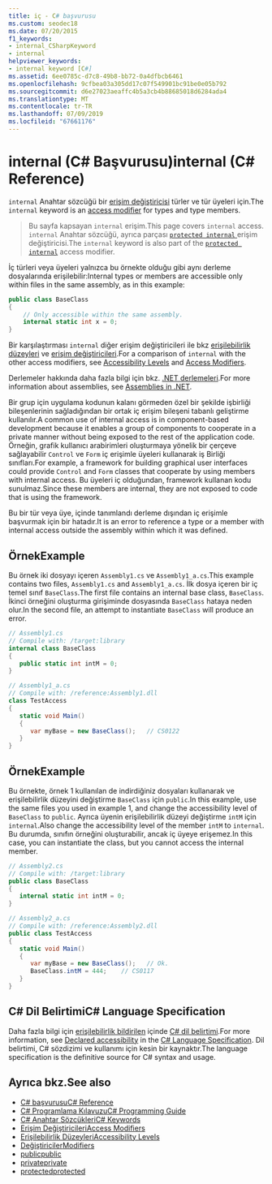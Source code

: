 ```yaml
---
title: iç - C# başvurusu
ms.custom: seodec18
ms.date: 07/20/2015
f1_keywords:
- internal_CSharpKeyword
- internal
helpviewer_keywords:
- internal keyword [C#]
ms.assetid: 6ee0785c-d7c8-49b8-bb72-0a4dfbcb6461
ms.openlocfilehash: 9cfbea03a305dd17c07f549901bc91be0e05b792
ms.sourcegitcommit: d6e27023aeaffc4b5a3cb4b88685018d6284ada4
ms.translationtype: MT
ms.contentlocale: tr-TR
ms.lasthandoff: 07/09/2019
ms.locfileid: "67661176"
---
```

# <a name="internal-c-reference"></a><span data-ttu-id="12fbe-102">internal (C# Başvurusu)</span><span class="sxs-lookup"><span data-stu-id="12fbe-102">internal (C# Reference)</span></span>
<span data-ttu-id="12fbe-103">`internal` Anahtar sözcüğü bir [erişim değiştiricisi](../../../csharp/language-reference/keywords/access-modifiers.md) türler ve tür üyeleri için.</span><span class="sxs-lookup"><span data-stu-id="12fbe-103">The `internal` keyword is an [access modifier](../../../csharp/language-reference/keywords/access-modifiers.md) for types and type members.</span></span> 
  
 > <span data-ttu-id="12fbe-104">Bu sayfa kapsayan `internal` erişim.</span><span class="sxs-lookup"><span data-stu-id="12fbe-104">This page covers `internal` access.</span></span> <span data-ttu-id="12fbe-105">`internal` Anahtar sözcüğü, ayrıca parçası [ `protected internal` ](./protected-internal.md) erişim değiştiricisi.</span><span class="sxs-lookup"><span data-stu-id="12fbe-105">The `internal` keyword is also part of the [`protected internal`](./protected-internal.md) access modifier.</span></span>
  
<span data-ttu-id="12fbe-106">İç türleri veya üyeleri yalnızca bu örnekte olduğu gibi aynı derleme dosyalarında erişilebilir:</span><span class="sxs-lookup"><span data-stu-id="12fbe-106">Internal types or members are accessible only within files in the same assembly, as in this example:</span></span>  
  
```csharp  
public class BaseClass   
{  
    // Only accessible within the same assembly.
    internal static int x = 0;
}  
```  

 <span data-ttu-id="12fbe-107">Bir karşılaştırması `internal` diğer erişim değiştiricileri ile bkz [erişilebilirlik düzeyleri](../../../csharp/language-reference/keywords/accessibility-levels.md) ve [erişim değiştiricileri](../../../csharp/programming-guide/classes-and-structs/access-modifiers.md).</span><span class="sxs-lookup"><span data-stu-id="12fbe-107">For a comparison of `internal` with the other access modifiers, see [Accessibility Levels](../../../csharp/language-reference/keywords/accessibility-levels.md) and [Access Modifiers](../../../csharp/programming-guide/classes-and-structs/access-modifiers.md).</span></span>  
  
 <span data-ttu-id="12fbe-108">Derlemeler hakkında daha fazla bilgi için bkz. [.NET derlemeleri](../../../standard/assembly/index.md).</span><span class="sxs-lookup"><span data-stu-id="12fbe-108">For more information about assemblies, see [Assemblies in .NET](../../../standard/assembly/index.md).</span></span>  
  
 <span data-ttu-id="12fbe-109">Bir grup için uygulama kodunun kalanı görmeden özel bir şekilde işbirliği bileşenlerinin sağladığından bir ortak iç erişim bileşeni tabanlı geliştirme kullanılır.</span><span class="sxs-lookup"><span data-stu-id="12fbe-109">A common use of internal access is in component-based development because it enables a group of components to cooperate in a private manner without being exposed to the rest of the application code.</span></span> <span data-ttu-id="12fbe-110">Örneğin, grafik kullanıcı arabirimleri oluşturmaya yönelik bir çerçeve sağlayabilir `Control` ve `Form` iç erişimle üyeleri kullanarak iş Birliği sınıfları.</span><span class="sxs-lookup"><span data-stu-id="12fbe-110">For example, a framework for building graphical user interfaces could provide `Control` and `Form` classes that cooperate by using members with internal access.</span></span> <span data-ttu-id="12fbe-111">Bu üyeleri iç olduğundan, framework kullanan kodu sunulmaz.</span><span class="sxs-lookup"><span data-stu-id="12fbe-111">Since these members are internal, they are not exposed to code that is using the framework.</span></span>  
  
 <span data-ttu-id="12fbe-112">Bu bir tür veya üye, içinde tanımlandı derleme dışından iç erişimle başvurmak için bir hatadır.</span><span class="sxs-lookup"><span data-stu-id="12fbe-112">It is an error to reference a type or a member with internal access outside the assembly within which it was defined.</span></span>  
  
## <a name="example"></a><span data-ttu-id="12fbe-113">Örnek</span><span class="sxs-lookup"><span data-stu-id="12fbe-113">Example</span></span>  
 <span data-ttu-id="12fbe-114">Bu örnek iki dosyayı içeren `Assembly1.cs` ve `Assembly1_a.cs`.</span><span class="sxs-lookup"><span data-stu-id="12fbe-114">This example contains two files, `Assembly1.cs` and `Assembly1_a.cs`.</span></span> <span data-ttu-id="12fbe-115">İlk dosya içeren bir iç temel sınıf `BaseClass`.</span><span class="sxs-lookup"><span data-stu-id="12fbe-115">The first file contains an internal base class, `BaseClass`.</span></span> <span data-ttu-id="12fbe-116">İkinci örneğini oluşturma girişiminde dosyasında `BaseClass` hataya neden olur.</span><span class="sxs-lookup"><span data-stu-id="12fbe-116">In the second file, an attempt to instantiate `BaseClass` will produce an error.</span></span>  
  
```csharp  
// Assembly1.cs  
// Compile with: /target:library  
internal class BaseClass   
{  
   public static int intM = 0;  
}  
```  
  
```csharp  
// Assembly1_a.cs  
// Compile with: /reference:Assembly1.dll  
class TestAccess   
{  
   static void Main()   
   {  
      var myBase = new BaseClass();   // CS0122  
   }  
}  
```  
  
## <a name="example"></a><span data-ttu-id="12fbe-117">Örnek</span><span class="sxs-lookup"><span data-stu-id="12fbe-117">Example</span></span>  
 <span data-ttu-id="12fbe-118">Bu örnekte, örnek 1 kullanılan de indirdiğiniz dosyaları kullanarak ve erişilebilirlik düzeyini değiştirme `BaseClass` için `public`.</span><span class="sxs-lookup"><span data-stu-id="12fbe-118">In this example, use the same files you used in example 1, and change the accessibility level of `BaseClass` to `public`.</span></span> <span data-ttu-id="12fbe-119">Ayrıca üyenin erişilebilirlik düzeyi değiştirme `intM` için `internal`.</span><span class="sxs-lookup"><span data-stu-id="12fbe-119">Also change the accessibility level of the member `intM` to `internal`.</span></span> <span data-ttu-id="12fbe-120">Bu durumda, sınıfın örneğini oluşturabilir, ancak iç üyeye erişemez.</span><span class="sxs-lookup"><span data-stu-id="12fbe-120">In this case, you can instantiate the class, but you cannot access the internal member.</span></span>  
  
```csharp  
// Assembly2.cs  
// Compile with: /target:library  
public class BaseClass   
{  
   internal static int intM = 0;  
}  
```  
  
```csharp  
// Assembly2_a.cs  
// Compile with: /reference:Assembly2.dll  
public class TestAccess   
{  
   static void Main()   
   {  
      var myBase = new BaseClass();   // Ok.  
      BaseClass.intM = 444;    // CS0117  
   }  
}  
```  
  
## <a name="c-language-specification"></a><span data-ttu-id="12fbe-121">C# Dil Belirtimi</span><span class="sxs-lookup"><span data-stu-id="12fbe-121">C# Language Specification</span></span>  

<span data-ttu-id="12fbe-122">Daha fazla bilgi için [erişilebilirlik bildirilen](~/_csharplang/spec/basic-concepts.md#declared-accessibility) içinde [ C# dil belirtimi](../language-specification/index.md).</span><span class="sxs-lookup"><span data-stu-id="12fbe-122">For more information, see [Declared accessibility](~/_csharplang/spec/basic-concepts.md#declared-accessibility) in the [C# Language Specification](../language-specification/index.md).</span></span> <span data-ttu-id="12fbe-123">Dil belirtimi, C# sözdizimi ve kullanımı için kesin bir kaynaktır.</span><span class="sxs-lookup"><span data-stu-id="12fbe-123">The language specification is the definitive source for C# syntax and usage.</span></span>
  
## <a name="see-also"></a><span data-ttu-id="12fbe-124">Ayrıca bkz.</span><span class="sxs-lookup"><span data-stu-id="12fbe-124">See also</span></span>

- [<span data-ttu-id="12fbe-125">C# başvurusu</span><span class="sxs-lookup"><span data-stu-id="12fbe-125">C# Reference</span></span>](../../../csharp/language-reference/index.md)
- [<span data-ttu-id="12fbe-126">C# Programlama Kılavuzu</span><span class="sxs-lookup"><span data-stu-id="12fbe-126">C# Programming Guide</span></span>](../../../csharp/programming-guide/index.md)
- [<span data-ttu-id="12fbe-127">C# Anahtar Sözcükleri</span><span class="sxs-lookup"><span data-stu-id="12fbe-127">C# Keywords</span></span>](../../../csharp/language-reference/keywords/index.md)
- [<span data-ttu-id="12fbe-128">Erişim Değiştiricileri</span><span class="sxs-lookup"><span data-stu-id="12fbe-128">Access Modifiers</span></span>](../../../csharp/language-reference/keywords/access-modifiers.md)
- [<span data-ttu-id="12fbe-129">Erişilebilirlik Düzeyleri</span><span class="sxs-lookup"><span data-stu-id="12fbe-129">Accessibility Levels</span></span>](../../../csharp/language-reference/keywords/accessibility-levels.md)
- [<span data-ttu-id="12fbe-130">Değiştiriciler</span><span class="sxs-lookup"><span data-stu-id="12fbe-130">Modifiers</span></span>](../../../csharp/language-reference/keywords/modifiers.md)
- [<span data-ttu-id="12fbe-131">public</span><span class="sxs-lookup"><span data-stu-id="12fbe-131">public</span></span>](../../../csharp/language-reference/keywords/public.md)
- [<span data-ttu-id="12fbe-132">private</span><span class="sxs-lookup"><span data-stu-id="12fbe-132">private</span></span>](../../../csharp/language-reference/keywords/private.md)
- [<span data-ttu-id="12fbe-133">protected</span><span class="sxs-lookup"><span data-stu-id="12fbe-133">protected</span></span>](../../../csharp/language-reference/keywords/protected.md)
